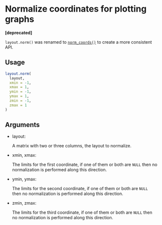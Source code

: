# Normalize coordinates for plotting graphs

**\[deprecated\]**

`layout.norm()` was renamed to
[`norm_coords()`](https://r.igraph.org/reference/norm_coords.md) to
create a more consistent API.

## Usage

``` r
layout.norm(
  layout,
  xmin = -1,
  xmax = 1,
  ymin = -1,
  ymax = 1,
  zmin = -1,
  zmax = 1
)
```

## Arguments

- layout:

  A matrix with two or three columns, the layout to normalize.

- xmin, xmax:

  The limits for the first coordinate, if one of them or both are `NULL`
  then no normalization is performed along this direction.

- ymin, ymax:

  The limits for the second coordinate, if one of them or both are
  `NULL` then no normalization is performed along this direction.

- zmin, zmax:

  The limits for the third coordinate, if one of them or both are `NULL`
  then no normalization is performed along this direction.
